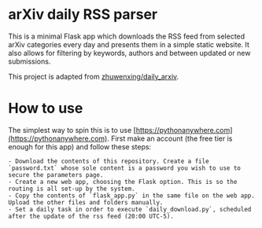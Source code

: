 # arXiv daily RSS parser

This is a minimal Flask app which downloads the RSS feed from selected arXiv categories every day and presents them in a simple static website. It also allows for filtering by keywords, authors and between updated or new submissions.

This project is adapted from [zhuwenxing/daily_arxiv](https://github.com/zhuwenxing/daily_arxiv).

# How to use

The simplest way to spin this is to use [https://pythonanywhere.com](https://pythonanywhere.com). First make an account (the free tier is enough for this app) and follow these steps:
	
	- Download the contents of this repository. Create a file `password.txt` whose sole content is a password you wish to use to secure the parameters page.
	- Create a new web app, choosing the Flask option. This is so the routing is all set-up by the system.
	- Copy the contents of `flask_app.py` in the same file on the web app. Upload the other files and folders manually.
	- Set a daily task in order to execute `daily_download.py`, scheduled after the update of the rss feed (20:00 UTC-5).